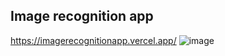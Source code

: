## Image recognition app
https://imagerecognitionapp.vercel.app/
![image](https://user-images.githubusercontent.com/93617192/194101596-db1c032e-30ed-4df1-928c-1c1f09237ca6.png)

